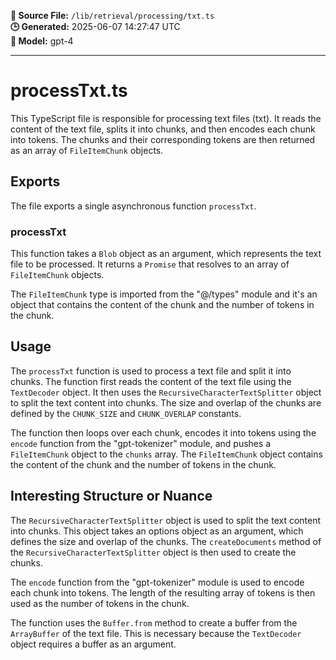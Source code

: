 **📄 Source File:** `/lib/retrieval/processing/txt.ts`  
**🕒 Generated:** 2025-06-07 14:27:47 UTC  
**🤖 Model:** gpt-4

---

# processTxt.ts

This TypeScript file is responsible for processing text files (txt). It reads the content of the text file, splits it into chunks, and then encodes each chunk into tokens. The chunks and their corresponding tokens are then returned as an array of `FileItemChunk` objects.

## Exports

The file exports a single asynchronous function `processTxt`.

### processTxt

This function takes a `Blob` object as an argument, which represents the text file to be processed. It returns a `Promise` that resolves to an array of `FileItemChunk` objects.

The `FileItemChunk` type is imported from the "@/types" module and it's an object that contains the content of the chunk and the number of tokens in the chunk.

## Usage

The `processTxt` function is used to process a text file and split it into chunks. The function first reads the content of the text file using the `TextDecoder` object. It then uses the `RecursiveCharacterTextSplitter` object to split the text content into chunks. The size and overlap of the chunks are defined by the `CHUNK_SIZE` and `CHUNK_OVERLAP` constants.

The function then loops over each chunk, encodes it into tokens using the `encode` function from the "gpt-tokenizer" module, and pushes a `FileItemChunk` object to the `chunks` array. The `FileItemChunk` object contains the content of the chunk and the number of tokens in the chunk.

## Interesting Structure or Nuance

The `RecursiveCharacterTextSplitter` object is used to split the text content into chunks. This object takes an options object as an argument, which defines the size and overlap of the chunks. The `createDocuments` method of the `RecursiveCharacterTextSplitter` object is then used to create the chunks.

The `encode` function from the "gpt-tokenizer" module is used to encode each chunk into tokens. The length of the resulting array of tokens is then used as the number of tokens in the chunk.

The function uses the `Buffer.from` method to create a buffer from the `ArrayBuffer` of the text file. This is necessary because the `TextDecoder` object requires a buffer as an argument.